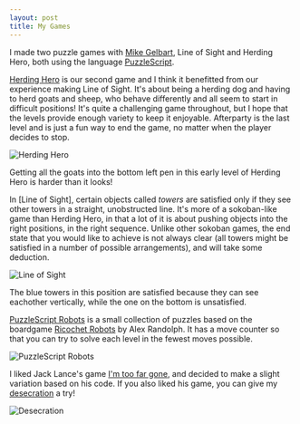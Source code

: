 ```yaml
---
layout: post
title: My Games
---
```


I made two puzzle games with [Mike Gelbart](https://www.mikegelbart.com/), Line of Sight and Herding Hero, both using the language [PuzzleScript](https://www.puzzlescript.net/).

[Herding Hero](https://joel-fox.itch.io/herding-hero) is our second game and I think it benefitted from our experience making Line of Sight.  It's about being a herding dog and having to herd goats and sheep, who behave differently and all seem to start in difficult positions!  It's quite a challenging game throughout, but I hope that the levels provide enough variety to keep it enjoyable.  Afterparty is the last level and is just a fun way to end the game, no matter when the player decides to stop.

![Herding Hero](https://joelthefox.github.io/img/herdingheroscreen.jpg "An early level of Herding Hero")

Getting all the goats into the bottom left pen in this early level of Herding Hero is harder than it looks!

In [Line of Sight], certain objects called *towers* are satisfied only if they see other towers in a straight, unobstructed line.  It's more of a sokoban-like game than Herding Hero, in that a lot of it is about pushing objects into the right positions, in the right sequence.  Unlike other sokoban games, the end state that you would like to achieve is not always clear (all towers might be satisfied in a number of possible arrangements), and will take some deduction.

![Line of Sight](https://joelthefox.github.io/img/LoSscreen.png "Level 3 of Line of Sight")

The blue towers in this position are satisfied because they can see eachother vertically, while the one on the bottom is unsatisfied.

[PuzzleScript Robots](https://joel-fox.itch.io/puzzlescript-robots) is a small collection of puzzles based on the boardgame [Ricochet Robots](https://boardgamegeek.com/boardgame/51/ricochet-robots) by Alex Randolph.  It has a move counter so that you can try to solve each level in the fewest moves possible.

![PuzzleScript Robots](https://joelthefox.github.io/img/pusslescriptrobots.png "Move 5 of level 2.  I made random moves, so don't try this at home.")

I liked Jack Lance's game [I'm too far gone](https://www.puzzlescript.net/play.html?p=a4bb2bf44284bdb9347cf3f1399d4f11), and decided to make a slight variation based on his code.  If you also liked his game, you can give my [desecration](https://www.puzzlescript.net/play.html?p=443f041b36f57539884e69d2df7bb212) a try!

![Desecration](https://joelthefox.github.io/img/descecration.png "This is a desecration")
